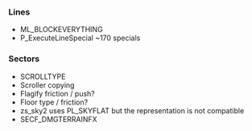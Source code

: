 ### Lines
- ML_BLOCKEVERYTHING
- P_ExecuteLineSpecial ~170 specials

### Sectors
- SCROLLTYPE
- Scroller copying
- Flagify friction / push?
- Floor type / friction?
- zs_sky2 uses PL_SKYFLAT but the representation is not compatible
- SECF_DMGTERRAINFX
